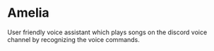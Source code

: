 # Amelia

User friendly voice assistant which plays songs on the discord voice channel by recognizing the voice commands.
